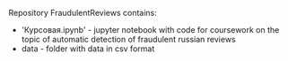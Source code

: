 Repository FraudulentReviews contains:

* 'Курсовая.ipynb' - jupyter notebook with code for coursework on the topic of automatic detection of fraudulent russian reviews
* data - folder with data in csv format
